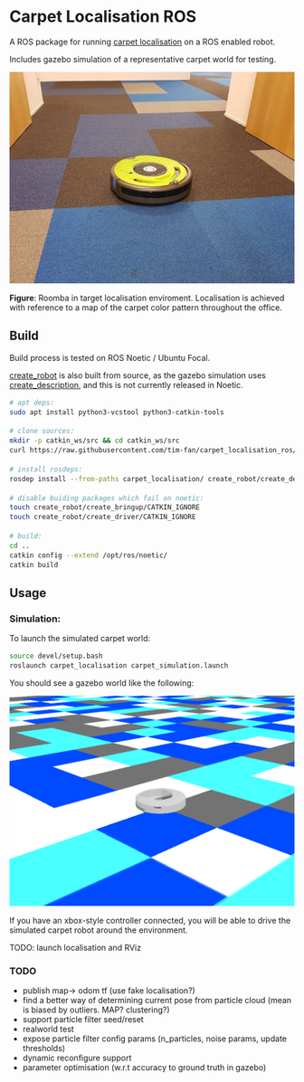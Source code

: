 # Carpet Localisation ROS

A ROS package for running [carpet localisation](https://github.com/tim-fan/carpet_localisation) on a ROS enabled robot.

Includes gazebo simulation of a representative carpet world for testing.

![roomba on carpet](doc/roomba_on_carpet.jpg)

**Figure**: Roomba in target localisation enviroment. Localisation is achieved with reference to a map of the carpet color pattern throughout the office.

## Build

Build process is tested on ROS Noetic / Ubuntu Focal.

[create_robot](https://github.com/AutonomyLab/create_robot) is also built from source, as the gazebo simulation uses [create_description](https://github.com/AutonomyLab/create_robot/tree/melodic/create_description), and this is not currently released in Noetic.
```bash
# apt deps:
sudo apt install python3-vcstool python3-catkin-tools

# clone sources:
mkdir -p catkin_ws/src && cd catkin_ws/src
curl https://raw.githubusercontent.com/tim-fan/carpet_localisation_ros/main/workspace.repos | vcs import

# install rosdeps:
rosdep install --from-paths carpet_localisation/ create_robot/create_description/ --ignore-src --rosdistro noetic

# disable buiding packages which fail on noetic:
touch create_robot/create_bringup/CATKIN_IGNORE
touch create_robot/create_driver/CATKIN_IGNORE

# build:
cd ..
catkin config --extend /opt/ros/noetic/
catkin build
```

## Usage

### Simulation:

To launch the simulated carpet world:
```bash
source devel/setup.bash
roslaunch carpet_localisation carpet_simulation.launch
```

You should see a gazebo world like the following:

![carpet world](doc/carpet_world.png)

If you have an xbox-style controller connected, you will be able to drive the simulated carpet robot around the environment.

TODO: launch localisation and RViz

### TODO
* publish map-> odom tf (use fake localisation?)
* find a better way of determining current pose from particle cloud (mean is biased by outliers. MAP? clustering?)
* support particle filter seed/reset
* realworld test
* expose particle filter config params (n_particles, noise params, update thresholds)
* dynamic reconfigure support
* parameter optimisation (w.r.t accuracy to ground truth in gazebo)